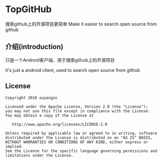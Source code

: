 # TopGitHub
搜索github上的开源项目更简单 Make it easier to search open source from github

介绍(introduction)
--------
只是一个Android客户端，用于搜索github上的开源项目

it's just a android client, used to search open source from github


License
-------

    Copyright 2016 ouyangzn

    Licensed under the Apache License, Version 2.0 (the "License");
    you may not use this file except in compliance with the License.
    You may obtain a copy of the License at

       http://www.apache.org/licenses/LICENSE-2.0

    Unless required by applicable law or agreed to in writing, software
    distributed under the License is distributed on an "AS IS" BASIS,
    WITHOUT WARRANTIES OR CONDITIONS OF ANY KIND, either express or implied.
    See the License for the specific language governing permissions and
    limitations under the License.
